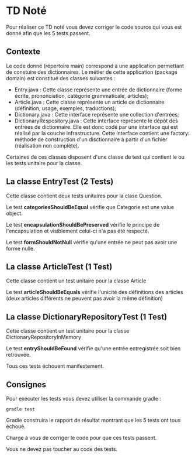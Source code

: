 # TD Noté

Pour réaliser ce TD noté vous devez corriger le code source qui vous est donné afin que les 5 tests passent.

## Contexte

Le code donné (répertoire main) correspond à une application permettant de constuire des dictionnaires.
Le métier de cette application (package domain) est constitué des classes suivantes :

* Entry.java : Cette classe représente une entrée de dictionnaire (forme écrite, prononciation, catégorie grammaticale, articles);
* Article.java : Cette classe représente un article de dictionnaire (définition, usage, exemples, traductions);
* Dictionary.java : Cette interface représente une collection d'entrées; 
* DictionaryRespository.java : Cette interface représente le dépôt des entrées de dictionnaire. Elle est donc codé par une interface qui est réalisé par la couche infrastructure. Cette interface contient une factory: méthode de construction d'un disctionnaire à partir d'un fichier (réalisation non complète). 

Certaines de ces classes disposent d'une classe de test qui contient le ou les tests unitaire pour la classe.

## La classe EntryTest (2 Tests)

Cette classe contient deux tests unitaires pour la clase Question.

Le test **categoriesShouldBeEqual** vérifie que Categorie est une value object.

Le test **encapsulationShouldBePreserved** vérifie le principe de l'encapsulation et visiblement celui-ci n'a pas été respecté.

Le test **formShouldNotNull** vérifie qu'une entrée ne peut pas avoir une forme nulle.

## La classe ArticleTest (1 Test)

Cette classe contient un test unitaire pour la classe Article

Le test **articleShouldBeEquals** vérifie l'unicité des définitions des articles (deux articles différents ne peuvent pas avoir la même définition)

## La classe DictionaryRepositoryTest (1 Test)

Cette classe contient un test unitaire pour la classe DictionaryRepositoryInMemory

Le test **entryShouldBeFound** vérifie qu'une entrée entregistrée soit bien retrouvée.

Tous ces tests échouent manifestement. 

## Consignes

Pour exécuter les tests vous devez utiliser la commande gradle :

    gradle test

Gradle construira le rapport de résultat montrant que les 5 tests ont tous échoué.

Charge à vous de corriger le code pour que ces tests passent.

Vous ne devez pas toucher au code des tests.
